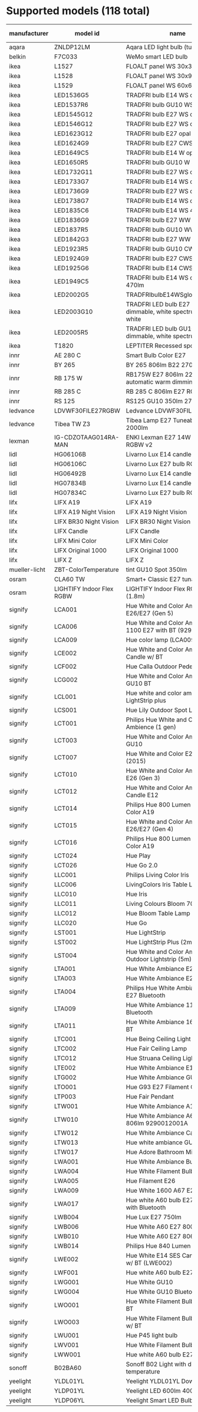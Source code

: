 # Supported models (118 total)
|manufacturer |        model id         |                                name                                 |calculation modes|      color modes       |
|-------------|-------------------------|---------------------------------------------------------------------|-----------------|------------------------|
|aqara        |ZNLDP12LM                |Aqara LED light bulb (tunable white)                                 |lut              |color_temp              |
|belkin       |F7C033                   |WeMo smart LED bulb                                                  |lut              |brightness              |
|ikea         |L1527                    |FLOALT panel WS 30x30                                                |lut              |color_temp              |
|ikea         |L1528                    |FLOALT panel WS 30x90                                                |lut              |color_temp              |
|ikea         |L1529                    |FLOALT panel WS 60x60                                                |lut              |color_temp              |
|ikea         |LED1536G5                |TRADFRI bulb E14 WS opal 400lm                                       |lut              |color_temp              |
|ikea         |LED1537R6                |TRADFRI bulb GU10 WS 400lm                                           |lut              |color_temp              |
|ikea         |LED1545G12               |TRADFRI bulb E27 WS opal 980lm                                       |lut              |color_temp              |
|ikea         |LED1546G12               |TRADFRI bulb E27 WS clear 950lm                                      |lut              |color_temp              |
|ikea         |LED1623G12               |TRADFRI bulb E27 opal 1000lm                                         |lut              |brightness              |
|ikea         |LED1624G9                |TRADFRI bulb E27 CWS opal 600lm                                      |lut              |color_temp,hs           |
|ikea         |LED1649C5                |TRADFRI bulb E14 W op/ch 400lm                                       |lut              |brightness              |
|ikea         |LED1650R5                |TRADFRI bulb GU10 W 400lm                                            |lut              |brightness              |
|ikea         |LED1732G11               |TRADFRI bulb E27 WS opal 1000lm                                      |lut              |color_temp              |
|ikea         |LED1733G7                |TRADFRI bulb E14 WS opal 600lm                                       |lut              |color_temp              |
|ikea         |LED1736G9                |TRADFRI bulb E27 WS clear 806lm                                      |lut              |color_temp              |
|ikea         |LED1738G7                |TRADFRI bulb E14 WS opal 600lm                                       |lut              |color_temp              |
|ikea         |LED1835C6                |TRADFRI bulb E14 WS 470lm                                            |lut              |color_temp              |
|ikea         |LED1836G9                |TRADFRI bulb E27 WW 806lm                                            |lut              |brightness              |
|ikea         |LED1837R5                |TRADFRI bulb GU10 WW 400lm                                           |lut              |brightness              |
|ikea         |LED1842G3                |TRADFRI bulb E27 WW clear 250lm                                      |lut              |brightness              |
|ikea         |LED1923R5                |TRADFRI bulb GU10 CWS 345lm                                          |lut              |color_temp,hs           |
|ikea         |LED1924G9                |TRADFRI bulb E27 CWS 806lm                                           |lut              |color_temp,hs           |
|ikea         |LED1925G6                |TRADFRI bulb E14 CWS 470lm                                           |lut              |color_temp,hs           |
|ikea         |LED1949C5                |TRADFRI bulb E14 WS candle opal 470lm                                |lut              |color_temp              |
|ikea         |LED2002G5                |TRADFRIbulbE14WSglobeopal470lm                                       |lut              |color_temp              |
|ikea         |LED2003G10               |TRADFRI LED bulb E27 1055 lumen, dimmable, white spectrum, opal white|lut              |color_temp              |
|ikea         |LED2005R5                |TRADFRI LED bulb GU10 345 lumen, dimmable, white spectrum            |lut              |color_temp              |
|ikea         |T1820                    |LEPTITER Recessed spot light                                         |lut              |color_temp              |
|innr         |AE 280 C                 |Smart Bulb Color E27                                                 |lut              |color_temp,hs           |
|innr         |BY 265                   |BY 265 806lm B22 2700k                                               |lut              |brightness              |
|innr         |RB 175 W                 |RB175W E27 806lm 2200K-2700K automatic warm dimming                  |lut              |brightness              |
|innr         |RB 285 C                 |RB 285 C 806lm E27 RGBW                                              |lut              |color_temp,hs           |
|innr         |RS 125                   |RS125 GU10 350lm 2700K                                               |lut              |brightness              |
|ledvance     |LDVWF30FILE27RGBW        |Ledvance LDVWF30FILE27RGBW                                           |lut              |color_temp,hs           |
|ledvance     |Tibea TW Z3              |Tibea Lamp E27 Tuneable White 2000lm                                 |lut              |color_temp              |
|lexman       |IG-CDZOTAAG014RA-MAN     |ENKI Lexman E27 14W to 100W LED RGBW v2                              |lut              |color_temp,hs           |
|lidl         |HG06106B                 |Livarno Lux E14 candle RGB                                           |lut              |color_temp,hs,brightness|
|lidl         |HG06106C                 |Livarno Lux E27 bulb RGB                                             |lut              |color_temp,hs,brightness|
|lidl         |HG06492B                 |Livarno Lux E14 candle CCT                                           |lut              |color_temp              |
|lidl         |HG07834B                 |Livarno Lux E14 candle RGB                                           |lut              |color_temp,hs           |
|lidl         |HG07834C                 |Livarno Lux E27 bulb RGB                                             |lut              |color_temp,hs           |
|lifx         |LIFX A19                 |LIFX A19                                                             |lut              |color_temp,hs           |
|lifx         |LIFX A19 Night Vision    |LIFX A19 Night Vision                                                |lut              |hs                      |
|lifx         |LIFX BR30 Night Vision   |LIFX BR30 Night Vision                                               |lut              |color_temp,hs           |
|lifx         |LIFX Candle              |LIFX Candle                                                          |lut              |color_temp,hs           |
|lifx         |LIFX Mini Color          |LIFX Mini Color                                                      |lut              |color_temp,hs           |
|lifx         |LIFX Original 1000       |LIFX Original 1000                                                   |lut              |color_temp,hs           |
|lifx         |LIFX Z                   |LIFX Z                                                               |lut              |color_temp,hs           |
|mueller-licht|ZBT-ColorTemperature     |tint GU10 Spot 350lm                                                 |lut              |color_temp              |
|osram        |CLA60 TW                 |Smart+ Classic E27 tunable white                                     |lut              |color_temp              |
|osram        |LIGHTIFY Indoor Flex RGBW|LIGHTIFY Indoor Flex RGBW 3P (1.8m)                                  |lut              |color_temp,hs           |
|signify      |LCA001                   |Hue White and Color Ambiance A19 E26/E27 (Gen 5)                     |lut              |color_temp,hs           |
|signify      |LCA006                   |Hue White and Color Ambiance 1100 E27 with BT (9290024688)           |lut              |color_temp,hs           |
|signify      |LCA009                   |Hue color lamp (LCA009)                                              |lut              |color_temp,hs           |
|signify      |LCE002                   |Hue White and Color Ambiance E14 Candle w/ BT                        |lut              |color_temp,hs           |
|signify      |LCF002                   |Hue Calla Outdoor Pedestal                                           |lut              |color_temp,hs           |
|signify      |LCG002                   |Hue White and Color Ambiance GU10 BT                                 |lut              |color_temp,hs           |
|signify      |LCL001                   |Hue white and color ambiance LightStrip plus                         |lut              |color_temp,hs           |
|signify      |LCS001                   |Hue Lily Outdoor Spot Light RGBCCT                                   |lut              |color_temp,hs           |
|signify      |LCT001                   |Philips Hue White and Color Ambience (1 gen)                         |lut              |color_temp,hs           |
|signify      |LCT003                   |Hue White and Color Ambiance Spot GU10                               |lut              |color_temp,hs           |
|signify      |LCT007                   |Hue White and Color E27 Gen2 (2015)                                  |lut              |color_temp,hs           |
|signify      |LCT010                   |Hue White and Color Ambiance A19 E26 (Gen 3)                         |lut              |color_temp,hs           |
|signify      |LCT012                   |Hue White and Color Ambiance Candle E12                              |lut              |color_temp,hs           |
|signify      |LCT014                   |Philips Hue 800 Lumen White and Color A19                            |lut              |color_temp,hs           |
|signify      |LCT015                   |Hue White and Color Ambiance A19 E26/E27 (Gen 4)                     |lut              |color_temp,hs           |
|signify      |LCT016                   |Philips Hue 800 Lumen White and Color A19                            |lut              |color_temp,hs           |
|signify      |LCT024                   |Hue Play                                                             |lut              |color_temp,hs           |
|signify      |LCT026                   |Hue Go 2.0                                                           |lut              |color_temp,hs           |
|signify      |LLC001                   |Philips Living Color Iris                                            |lut              |hs                      |
|signify      |LLC006                   |LivingColors Iris Table Lamp Gen3                                    |lut              |hs,brightness           |
|signify      |LLC010                   |Hue Iris                                                             |lut              |hs                      |
|signify      |LLC011                   |Living Colours Bloom 7099760PH                                       |lut              |hs                      |
|signify      |LLC012                   |Hue Bloom Table Lamp                                                 |lut              |hs                      |
|signify      |LLC020                   |Hue Go                                                               |lut              |color_temp,hs           |
|signify      |LST001                   |Hue LightStrip                                                       |lut              |hs                      |
|signify      |LST002                   |Hue LightStrip Plus (2m)                                             |lut              |color_temp,hs           |
|signify      |LST004                   |Hue White and Color Ambiance LED Outdoor Lightstrip (5m)             |lut              |color_temp,hs           |
|signify      |LTA001                   |Hue White Ambiance E27                                               |lut              |color_temp              |
|signify      |LTA003                   |Hue White Ambiance E26                                               |lut              |color_temp              |
|signify      |LTA004                   |Philips Hue White Ambiance 800 E27 Bluetooth                         |lut              |color_temp              |
|signify      |LTA009                   |Hue White Ambiance 1100 E27 Bluetooth                                |lut              |color_temp              |
|signify      |LTA011                   |Hue White Ambiance 1600 E27 w/ BT                                    |lut              |color_temp              |
|signify      |LTC001                   |Hue Being Ceiling Light                                              |lut              |color_temp              |
|signify      |LTC002                   |Hue Fair Ceiling Lamp                                                |lut              |color_temp              |
|signify      |LTC012                   |Hue Struana Ceiling Light                                            |lut              |color_temp              |
|signify      |LTE002                   |Hue White Ambiance E14 w/ BT                                         |lut              |color_temp              |
|signify      |LTG002                   |Hue White Ambiance GU10 w/ BT                                        |lut              |color_temp              |
|signify      |LTO001                   |Hue G93 E27 Filament Globe Bulb                                      |lut              |color_temp              |
|signify      |LTP003                   |Hue Fair Pendant                                                     |lut              |color_temp              |
|signify      |LTW001                   |Hue White Ambiance A19                                               |lut              |color_temp              |
|signify      |LTW010                   |Hue White Ambiance A60 E27 806lm 9290012001A                         |lut              |color_temp              |
|signify      |LTW012                   | Hue White Ambiance Candle E14                                       |lut              |color_temp              |
|signify      |LTW013                   |Hue white ambiance GU10                                              |lut              |color_temp              |
|signify      |LTW017                   |Hue Adore Bathroom Mirror Light                                      |lut              |color_temp              |
|signify      |LWA001                   |Hue White Ambiance Bulb A60 E27                                      |lut              |brightness              |
|signify      |LWA004                   |Hue White Filament Bulb A60 E27                                      |lut              |brightness              |
|signify      |LWA005                   |Hue Filament E26                                                     |lut              |brightness              |
|signify      |LWA009                   |Hue White 1600 A67 E27 1600lm                                        |lut              |brightness              |
|signify      |LWA017                   |Hue white A60 bulb E27 1050lm with Bluetooth                         |lut              |brightness              |
|signify      |LWB004                   |Hue Lux E27 750lm                                                    |lut              |brightness              |
|signify      |LWB006                   |Hue White A60 E27 800lm                                              |lut              |brightness              |
|signify      |LWB010                   |Hue White A60 E27 806lm                                              |lut              |brightness              |
|signify      |LWB014                   |Philips Hue 840 Lumen White A19                                      |lut              |brightness              |
|signify      |LWE002                   |Hue White E14 SES Candle 470lm w/ BT (LWE002)                        |lut              |brightness              |
|signify      |LWF001                   |Hue white A60 bulb E27                                               |lut              |brightness              |
|signify      |LWG001                   |Hue White GU10                                                       |lut              |brightness              |
|signify      |LWG004                   |Hue White GU10 Bluetooth                                             |lut              |brightness              |
|signify      |LWO001                   |Hue White Filament Bulb G93 E27 w/ BT                                |lut              |brightness              |
|signify      |LWO003                   |Hue White Filament Bulb G125 E27 w/ BT                               |lut              |brightness              |
|signify      |LWU001                   |Hue P45 light bulb                                                   |lut              |brightness              |
|signify      |LWV001                   |Hue White Filament Bulb ST64 E27                                     |lut              |brightness              |
|signify      |LWW001                   |Hue white A60 bulb E27                                               |lut              |brightness              |
|sonoff       |B02BA60                  |Sonoff B02 Light with dimmer and temperature                         |lut              |color_temp              |
|yeelight     |YLDL01YL                 |Yeelight YLDL01YL Downlight                                          |lut              |color_temp,hs           |
|yeelight     |YLDP01YL                 |Yeelight LED 600lm 4000K 8W WiFi                                     |lut              |brightness              |
|yeelight     |YLDP06YL                 |Yeelight Smart LED Bulb II Color                                     |lut              |color_temp,hs           |
